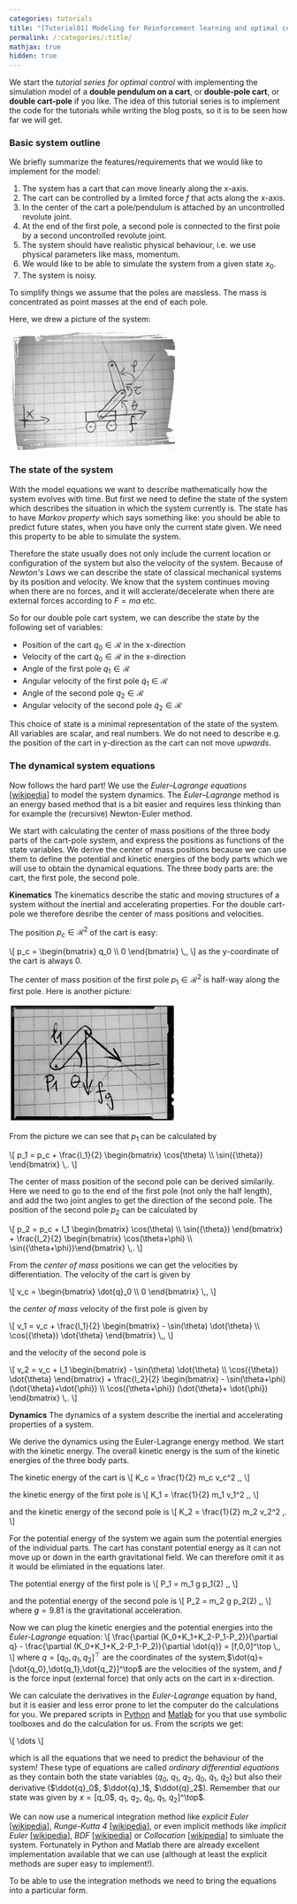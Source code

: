 ```yaml
---
categories: tutorials
title: "[Tutorial01] Modeling for Reinforcement learning and optimal control. Double pendulum on cart"
permalink: /:categories/:title/
mathjax: true
hidden: true
---
```


We start the *tutorial series for optimal control* with implementing the simulation model of a **double pendulum on a cart**, or **double-pole cart**, or **double cart-pole** if you like. 
The idea of this tutorial series is to implement the code for the tutorials while writing the blog posts, so it is to be seen how far we will get.

### Basic system outline

We briefly summarize the features/requirements that we would like to implement for the model:

1. The system has a cart that can move linearly along the x-axis.
2. The cart can be controlled by a limited force $f$ that acts along the x-axis.
3. In the center of the cart a pole/pendulum is attached by an uncontrolled revolute joint.
4. At the end of the first pole, a second pole is connected to the first pole by a second uncontrolled revolute joint.
5. The system should have realistic physical behaviour, i.e. we use physical parameters like mass, momentum.
6. We would like to be able to simulate the system from a given state $x_0$.
7. The system is noisy.

To simplify things we assume that the poles are massless. The mass is concentrated as point masses at the end of each pole.

Here, we drew a picture of the system:

![Drawing of double pole cart](/assets/posts/drawing_dpcart.jpg)

### The state of the system

With the model equations we want to describe mathematically how the system evolves with time. But first we need to define the state of the system which describes the situation in which the system currently is. The state has to have *Markov property* which says something like: you should be able to predict future states, when you have only the current state given. We need this property to be able to simulate the system.

Therefore the state usually does not only include the current location or configuration of the system but also the velocity of the system. Because of *Newton's Laws* we can describe the state of classical mechanical systems by its position and velocity. We know that the system continues moving when there are no forces, and it will acclerate/decelerate when there are external forces according to $F=m a$ etc.

So for our double pole cart system, we can describe the state by the following set of variables:
* Position of the cart $q_0 \in \mathcal{R}$ in the x-direction
* Velocity of the cart $\dot{q}_0 \in \mathcal{R}$ in the x-direction
* Angle of the first pole $q_1 \in \mathcal{R}$
* Angular velocity of the first pole $\dot{q}_1 \in \mathcal{R}$
* Angle of the second pole $q_2 \in \mathcal{R}$
* Angular velocity of the second pole $\dot{q}_2 \in \mathcal{R}$

This choice of state is a minimal representation of the state of the system. All variables are scalar, and real numbers. We do not need to describe e.g. the position of the cart in y-direction as the cart can not move *upwards*.

### The dynamical system equations

Now follows the hard part! We use the *Euler–Lagrange equations* [[wikipedia](https://en.wikipedia.org/wiki/Euler%E2%80%93Lagrange_equation)] to model the system dynamics. The *Euler–Lagrange* method is an energy based method that is a bit easier and requires less thinking than for example the (recursive) Newton-Euler method.

We start with calculating the center of mass positions of the three body parts of the cart-pole system, and express the positions as functions of the state variables. We derive the center of mass positions because we can use them to define the potential and kinetic energies of the body parts which we will use to obtain the dynamical equations. The three body parts are: the cart, the first pole, the second pole. 

**Kinematics** The kinematics describe the static and moving structures of a system without the inertial and accelerating properties. For the double cart-pole we therefore desribe the center of mass positions and velocities.

The position $p_c \in \mathcal{R}^2$ of the cart is easy:

\\[
p_c = \\begin{bmatrix} q_0 \\\ 0 \\end{bmatrix} \\,,
\\]
as the y-coordinate of the cart is always $0$.

The center of mass position of the first pole $p_1 \in \mathcal{R}^2$ is half-way along the first pole. Here is another picture: 

![Drawing of single pendulum](/assets/posts/tut01_drawing_pendulum.jpg)

From the picture we can see that $p_1$ can be calculated by

\\[
p_1 = p_c + \frac{l_1}{2}  \\begin{bmatrix}  \cos(\\theta\)  \\\ \\sin({\theta}) \\end{bmatrix} \\,.
\\]

The center of mass position of the second pole can be derived similarily. Here we need to go to the end of the first pole (not only the half length), and add the two joint angles to get the direction of the second pole. The position of the second pole $p_2$ can be calculated by

\\[
p_2 = p_c + l_1  \\begin{bmatrix} \cos(\\theta\)  \\\ \\sin({\theta}) \\end{bmatrix} +  \frac{l_2}{2} \\begin{bmatrix}  \cos(\theta+\phi) \\\ \\sin({\theta+\phi})\\end{bmatrix} \\,.
\\]

From the *center of mass* positions we can get the velocities by differentiation. The velocity of the cart is given by

\\[
v_c = \\begin{bmatrix} \dot{q}_0 \\\ 0 \\end{bmatrix} \\,,
\\]

the *center of mass* velocity of the first pole is given by

\\[
v_1 = v_c + \frac{l_1}{2}  \\begin{bmatrix}  - \sin(\\theta\) \dot{\theta}  \\\ \\cos({\theta}) \dot{\theta} \\end{bmatrix} \\,,
\\]

and the velocity of the second pole is 

\\[
v_2 = v_c + l_1  \\begin{bmatrix} - \sin(\\theta\) \dot{\theta}  \\\ \\cos({\theta}) \dot{\theta} \\end{bmatrix} +  \frac{l_2}{2} \\begin{bmatrix}  - \sin(\theta+\phi) (\dot{\theta}+\dot{\phi}) \\\ \\cos({\theta+\phi}) (\dot{\theta}+ \dot{\phi}) \\end{bmatrix} \\,.
\\]


**Dynamics** The dynamics of a system describe the inertial and accelerating properties of a system.

We derive the dynamics using the Euler-Lagrange energy method. We start with the kinetic energy. The overall kinetic energy is the sum of the kinetic energies of the three body parts.

The kinetic energy of the cart is 
\\[
K_c = \frac{1}{2} m_c v_c^2 \,,
\\]

the kinetic energy of the first pole is 
\\[
K_1 = \frac{1}{2} m_1 v_1^2 \,,
\\]

and the kinetic energy of the second pole is
\\[
K_2 = \frac{1}{2} m_2 v_2^2 \,.
\\]

For the potential energy of the system we again sum the potential energies of the individual parts. The cart has constant potential energy as it can not move up or down in the earth gravitational field. We can therefore omit it as it would be elimiated in the equations later.

The potential energy of the first pole is
\\[
P_1 = m_1 g p_1(2) \,,
\\]

and the potential energy of the second pole is
\\[
P_2 = m_2 g p_2(2) \,,
\\]
where $g=9.81$ is the gravitational acceleration.

Now we can plug the kinetic energies and the potential energies into the *Euler-Lagrange* equation:
\\[
\frac{\partial (K_0+K_1+K_2-P_1-P_2)}{\partial q} - \frac{\partial (K_0+K_1+K_2-P_1-P_2)}{\partial \dot{q}} = [f,0,0]^\top \\,,
\\]
where $q=[q_0,q_1,q_2]^\top$ are the coordinates of the system,$\dot{q}=[\dot{q_0},\dot{q_1},\dot{q_2}]^\top$ are the velocities of the system, and $f$ is the force input (external force) that only acts on the cart in x-direction.

We can calculate the derivatives in the *Euler-Lagrange* equation by hand, but it is easier and less error prone to let the computer do the calculations for you. We prepared scripts in [Python]() and [Matlab]() for you that use symbolic toolboxes and do the calculation for us. From the scripts we get:

\\[
\dots
\\]

which is all the equations that we need to predict the behaviour of the system! These type of equations are called *ordinary differential equations* as they contain both the state variables ($q_0$, $q_1$, $q_2$, $\dot{q}_0$, $\dot{q}_1$, $\dot{q}_2$) but also their derivative ($\ddot{q}_0$, $\ddot{q}_1$, $\ddot{q}_2$). Remember that our state was given by $x=[$q_0$, $q_1$, $q_2$, $\dot{q}_0$, $\dot{q}_1$, $\dot{q}_2$]^\top$.

We can now use a numerical integration method like *explicit Euler* [[wikipedia]()], *Runge-Kutta 4* [[wikipedia]()], or even implicit methods like *implicit Euler* [[wikipedia]()], *BDF* [[wikipedia]()] or *Collocation* [[wikipedia]()] to simluate the system. Fortunately in Python and Matlab there are already excellent implementation available that we can use (although at least the explicit methods are super easy to implement!).

To be able to use the integration methods we need to bring the equations into a particular form. 



